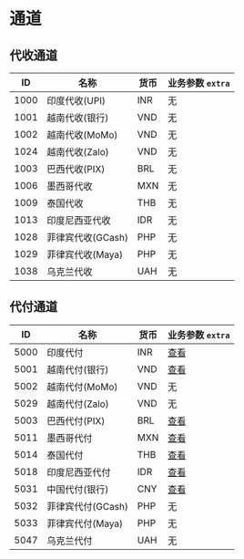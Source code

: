 # 通道

## 代收通道

| ID   | 名称           | 货币  | 业务参数 `extra` |
|------|--------------|-----|--------------|
| 1000 | 印度代收(UPI)    | INR | 无            |
| 1001 | 越南代收(银行)     | VND | 无            |
| 1002 | 越南代收(MoMo)   | VND | 无            |
| 1024 | 越南代收(Zalo)   | VND | 无            |
| 1003 | 巴西代收(PIX)    | BRL | 无            |
| 1006 | 墨西哥代收        | MXN | 无            |
| 1009 | 泰国代收         | THB | 无            |
| 1013 | 印度尼西亚代收      | IDR | 无            |
| 1028 | 菲律宾代收(GCash) | PHP | 无            |
| 1029 | 菲律宾代收(Maya)  | PHP | 无            |
| 1038 | 乌克兰代收        | UAH | 无            |

## 代付通道

| ID   | 名称           | 货币  | 业务参数 `extra`                       |
|------|--------------|-----|------------------------------------|
| 5000 | 印度代付         | INR | [查看](/reference/india.md#业务参数)     |
| 5001 | 越南代付(银行)     | VND | [查看](/reference/vietnam.md#业务参数)   |
| 5002 | 越南代付(MoMo)   | VND | 无                                  | 
| 5029 | 越南代付(Zalo)   | VND | 无                                  | 
| 5003 | 巴西代付(PIX)    | BRL | [查看](/reference/brazil.md#业务参数)    |
| 5011 | 墨西哥代付        | MXN | [查看](/reference/mexico.md#业务参数)    | 
| 5014 | 泰国代付         | THB | [查看](/reference/thailand.md#业务参数)  |
| 5018 | 印度尼西亚代付      | IDR | [查看](/reference/indonesia.md#业务参数) | 
| 5031 | 中国代付(银行)     | CNY | [查看](/reference/china.md#业务参数)     |
| 5032 | 菲律宾代付(GCash) | PHP | 无                                  |
| 5033 | 菲律宾代付(Maya)  | PHP | 无                                  |
| 5047 | 乌克兰代付        | UAH | 无                                  |
